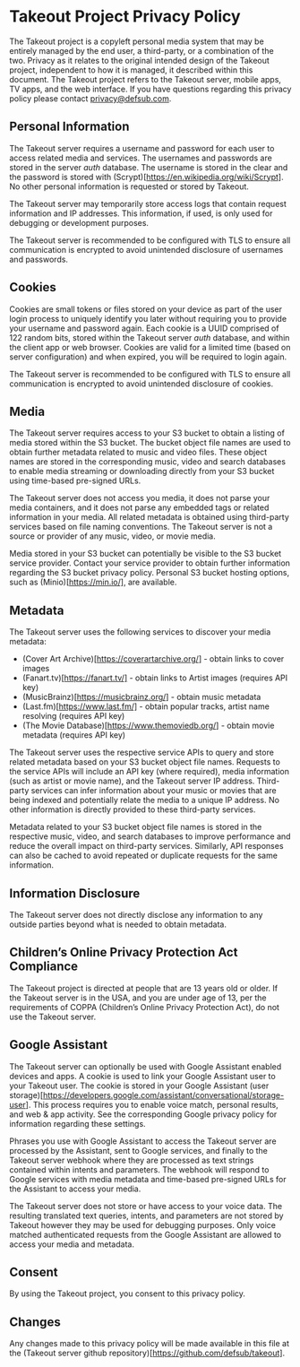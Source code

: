 # Takeout Project Privacy Policy

The Takeout project is a copyleft personal media system that may be entirely
managed by the end user, a third-party, or a combination of the two. Privacy as
it relates to the original intended design of the Takeout project, independent
to how it is managed, it described within this document. The Takeout project
refers to the Takeout server, mobile apps, TV apps, and the web interface. If
you have questions regarding this privacy policy please contact
privacy@defsub.com.

## Personal Information

The Takeout server requires a username and password for each user to access
related media and services. The usernames and passwords are stored in the
server _auth_ database. The username is stored in the clear and the password is
stored with (Scrypt)[https://en.wikipedia.org/wiki/Scrypt]. No other personal
information is requested or stored by Takeout.

The Takeout server may temporarily store access logs that contain request
information and IP addresses. This information, if used, is only used for
debugging or development purposes.

The Takeout server is recommended to be configured with TLS to ensure all
communication is encrypted to avoid unintended disclosure of usernames and
passwords.

## Cookies

Cookies are small tokens or files stored on your device as part of the user
login process to uniquely identify you later without requiring you to provide
your username and password again. Each cookie is a UUID comprised of 122 random
bits, stored within the Takeout server _auth_ database, and within the client
app or web browser. Cookies are valid for a limited time (based on server
configuration) and when expired, you will be required to login again.

The Takeout server is recommended to be configured with TLS to ensure all
communication is encrypted to avoid unintended disclosure of cookies.

## Media

The Takeout server requires access to your S3 bucket to obtain a listing of
media stored within the S3 bucket. The bucket object file names are used to
obtain further metadata related to music and video files. These object names
are stored in the corresponding music, video and search databases to enable
media streaming or downloading directly from your S3 bucket using time-based
pre-signed URLs.

The Takeout server does not access you media, it does not parse your media
containers, and it does not parse any embedded tags or related information in
your media. All related metadata is obtained using third-party services based
on file naming conventions.  The Takeout server is not a source or provider of
any music, video, or movie media.

Media stored in your S3 bucket can potentially be visible to the S3 bucket
service provider. Contact your service provider to obtain further information
regarding the S3 bucket privacy policy. Personal S3 bucket hosting options,
such as (Minio)[https://min.io/], are available.

## Metadata

The Takeout server uses the following services to discover your media metadata:

- (Cover Art Archive)[https://coverartarchive.org/] - obtain links to cover images
- (Fanart.tv)[https://fanart.tv/] - obtain links to Artist images (requires API key)
- (MusicBrainz)[https://musicbrainz.org/] - obtain music metadata
- (Last.fm)[https://www.last.fm/] - obtain popular tracks, artist name resolving (requires API key)
- (The Movie Database)[https://www.themoviedb.org/] - obtain movie metadata (requires API key)

The Takeout server uses the respective service APIs to query and store related
metadata based on your S3 bucket object file names. Requests to the service
APIs will include an API key (where required), media information (such as
artist or movie name), and the Takeout server IP address. Third-party services
can infer information about your music or movies that are being indexed and
potentially relate the media to a unique IP address. No other information is
directly provided to these third-party services.

Metadata related to your S3 bucket object file names is stored in the
respective music, video, and search databases to improve performance and reduce
the overall impact on third-party services. Similarly, API responses can also
be cached to avoid repeated or duplicate requests for the same information.

## Information Disclosure

The Takeout server does not directly disclose any information to any outside
parties beyond what is needed to obtain metadata.

## Children’s Online Privacy Protection Act Compliance

The Takeout project is directed at people that are 13 years old or older. If
the Takeout server is in the USA, and you are under age of 13, per the
requirements of COPPA (Children’s Online Privacy Protection Act), do not use
the Takeout server.

## Google Assistant

The Takeout server can optionally be used with Google Assistant enabled devices
and apps. A cookie is used to link your Google Assistant user to your Takeout
user.  The cookie is stored in your Google Assistant (user
storage)[https://developers.google.com/assistant/conversational/storage-user].
This process requires you to enable voice match, personal results, and web &
app activity. See the corresponding Google privacy policy for information
regarding these settings.

Phrases you use with Google Assistant to access the Takeout server are processed
by the Assistant, sent to Google services, and finally to the Takeout server
webhook where they are processed as text strings contained within intents and
parameters. The webhook will respond to Google services with media metadata and
time-based pre-signed URLs for the Assistant to access your media.

The Takeout server does not store or have access to your voice data. The
resulting translated text queries, intents, and parameters are not stored by
Takeout however they may be used for debugging purposes. Only voice matched
authenticated requests from the Google Assistant are allowed to access your
media and metadata.

## Consent

By using the Takeout project, you consent to this privacy policy.

## Changes

Any changes made to this privacy policy will be made available in this file at
the (Takeout server github repository)[https://github.com/defsub/takeout].
